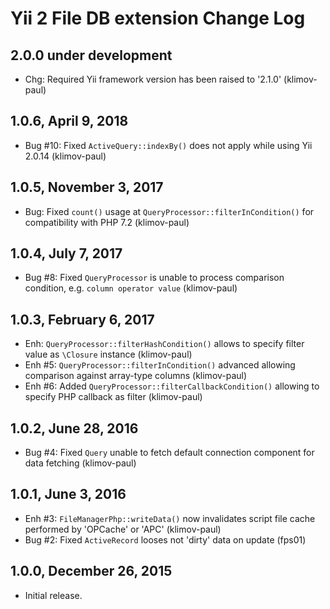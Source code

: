 Yii 2 File DB extension Change Log
==================================

2.0.0 under development
-----------------------

- Chg: Required Yii framework version has been raised to '2.1.0' (klimov-paul)


1.0.6, April 9, 2018
--------------------

- Bug #10: Fixed `ActiveQuery::indexBy()` does not apply while using Yii 2.0.14 (klimov-paul)


1.0.5, November 3, 2017
-----------------------

- Bug: Fixed `count()` usage at `QueryProcessor::filterInCondition()` for compatibility with PHP 7.2 (klimov-paul)


1.0.4, July 7, 2017
-------------------

- Bug #8: Fixed `QueryProcessor` is unable to process comparison condition, e.g. `column operator value` (klimov-paul)


1.0.3, February 6, 2017
-----------------------

- Enh: `QueryProcessor::filterHashCondition()` allows to specify filter value as `\Closure` instance (klimov-paul)
- Enh #5: `QueryProcessor::filterInCondition()` advanced allowing comparison against array-type columns (klimov-paul)
- Enh #6: Added `QueryProcessor::filterCallbackCondition()` allowing to specify PHP callback as filter (klimov-paul)


1.0.2, June 28, 2016
--------------------

- Bug #4: Fixed `Query` unable to fetch default connection component for data fetching (klimov-paul)


1.0.1, June 3, 2016
-------------------

- Enh #3: `FileManagerPhp::writeData()` now invalidates script file cache performed by 'OPCache' or 'APC' (klimov-paul)
- Bug #2: Fixed `ActiveRecord` looses not 'dirty' data on update (fps01)


1.0.0, December 26, 2015
------------------------

- Initial release.
